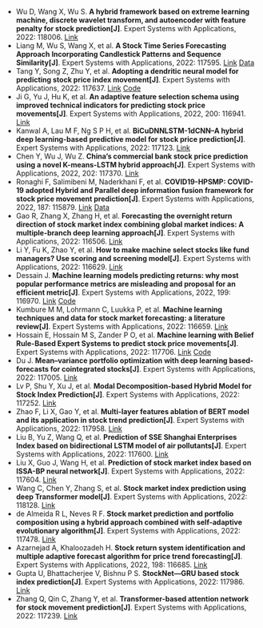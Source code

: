 * Wu D, Wang X, Wu S. <b>A hybrid framework based on extreme learning machine, discrete wavelet transform, and autoencoder with feature penalty for stock prediction[J]</b>. Expert Systems with Applications, 2022: 118006. [Link](https://www.sciencedirect.com/science/article/pii/S0957417422012283)
* Liang M, Wu S, Wang X, et al. <b>A Stock Time Series Forecasting Approach Incorporating Candlestick Patterns and Sequence Similarity[J]</b>. Expert Systems with Applications, 2022: 117595. [Link](https://www.sciencedirect.com/science/article/pii/S0957417422009071) [Data](https://github.com/shaocongWu/Multivariate_Stock_Time_Series_Dataset)
* Tang Y, Song Z, Zhu Y, et al. <b>Adopting a dendritic neural model for predicting stock price index movement[J]</b>. Expert Systems with Applications, 2022: 117637. [Link](https://www.sciencedirect.com/science/article/pii/S0957417422009447) [Code](https://github.com/ChengTangAC/SFDE/tree/main/SFDE_DNM_Code)
* Ji G, Yu J, Hu K, et al. <b>An adaptive feature selection schema using improved technical indicators for predicting stock price movements[J]</b>. Expert Systems with Applications, 2022, 200: 116941. [Link](https://www.sciencedirect.com/science/article/pii/S0957417422003712)
* Kanwal A, Lau M F, Ng S P H, et al. <b>BiCuDNNLSTM-1dCNN–A hybrid deep learning-based predictive model for stock price prediction[J]</b>. Expert Systems with Applications, 2022: 117123. [Link](https://www.sciencedirect.com/science/article/pii/S095741742200522X)
* Chen Y, Wu J, Wu Z. <b>China’s commercial bank stock price prediction using a novel K-means-LSTM hybrid approach[J]</b>. Expert Systems with Applications, 2022, 202: 117370. [Link](https://www.sciencedirect.com/science/article/pii/S0957417422007217)
* Ronaghi F, Salimibeni M, Naderkhani F, et al. <b>COVID19-HPSMP: COVID-19 adopted Hybrid and Parallel deep information fusion framework for stock price movement prediction[J]</b>. Expert Systems with Applications, 2022, 187: 115879. [Link](https://www.sciencedirect.com/science/article/pii/S0957417421012380) [Data](https://github.com/MSBeni/COVID19_PRIMO#COVID19-PRIMO)
* Gao R, Zhang X, Zhang H, et al. <b>Forecasting the overnight return direction of stock market index combining global market indices: A multiple-branch deep learning approach[J]</b>. Expert Systems with Applications, 2022: 116506. [Link](https://www.sciencedirect.com/science/article/pii/S0957417422000082)
* Li Y, Fu K, Zhao Y, et al. <b>How to make machine select stocks like fund managers? Use scoring and screening model[J]</b>. Expert Systems with Applications, 2022: 116629. [Link](https://www.sciencedirect.com/science/article/pii/S0957417422001191)
* Dessain J. <b>Machine learning models predicting returns: why most popular performance metrics are misleading and proposal for an efficient metric[J]</b>. Expert Systems with Applications, 2022, 199: 116970. [Link](https://www.sciencedirect.com/science/article/pii/S0957417422003967) [Code](https://github.com/JDE65/D-ratio)
* Kumbure M M, Lohrmann C, Luukka P, et al. <b>Machine learning techniques and data for stock market forecasting: a literature review[J]</b>. Expert Systems with Applications, 2022: 116659. [Link](https://www.sciencedirect.com/science/article/pii/S0957417422001452)
* Hossain E, Hossain M S, Zander P O, et al. <b>Machine learning with Belief Rule-Based Expert Systems to predict stock price movements[J]</b>. Expert Systems with Applications, 2022: 117706. [Link](https://www.sciencedirect.com/science/article/pii/S0957417422009940) [Code](https://github.com/ehfahad/Stock-Market-Price-Prediction)
* Du J. <b>Mean–variance portfolio optimization with deep learning based-forecasts for cointegrated stocks[J]</b>. Expert Systems with Applications, 2022: 117005. [Link](https://www.sciencedirect.com/science/article/pii/S0957417422004237)
* Lv P, Shu Y, Xu J, et al. <b>Modal Decomposition-based Hybrid Model for Stock Index Prediction[J]</b>. Expert Systems with Applications, 2022: 117252. [Link](https://www.sciencedirect.com/science/article/pii/S0957417422006273)
* Zhao F, Li X, Gao Y, et al. <b>Multi-layer features ablation of BERT model and its application in stock trend prediction[J]</b>. Expert Systems with Applications, 2022: 117958. [Link](https://www.sciencedirect.com/science/article/pii/S0957417422011939)
* Liu B, Yu Z, Wang Q, et al. <b>Prediction of SSE Shanghai Enterprises Index based on bidirectional LSTM model of air pollutants[J]</b>. Expert Systems with Applications, 2022: 117600. [Link](https://www.sciencedirect.com/science/article/pii/S0957417422009113)
* Liu X, Guo J, Wang H, et al. <b>Prediction of stock market index based on ISSA-BP neural network[J]</b>. Expert Systems with Applications, 2022: 117604. [Link](https://www.sciencedirect.com/science/article/pii/S0957417422009150)
* Wang C, Chen Y, Zhang S, et al. <b>Stock market index prediction using deep Transformer model[J]</b>. Expert Systems with Applications, 2022: 118128. [Link](https://www.sciencedirect.com/science/article/pii/S0957417422013100)
* de Almeida R L, Neves R F. <b>Stock market prediction and portfolio composition using a hybrid approach combined with self-adaptive evolutionary algorithm[J]</b>. Expert Systems with Applications, 2022: 117478. [Link](https://www.sciencedirect.com/science/article/pii/S0957417422008089)
* Azarnejad A, Khaloozadeh H. <b>Stock return system identification and multiple adaptive forecast algorithm for price trend forecasting[J]</b>. Expert Systems with Applications, 2022, 198: 116685. [Link](https://www.sciencedirect.com/science/article/pii/S0957417422001671)
* Gupta U, Bhattacherjee V, Bishnu P S. <b>StockNet—GRU based stock index prediction[J]</b>. Expert Systems with Applications, 2022: 117986. [Link](https://www.sciencedirect.com/science/article/pii/S0957417422012131)
* Zhang Q, Qin C, Zhang Y, et al. <b>Transformer-based attention network for stock movement prediction[J]</b>. Expert Systems with Applications, 2022: 117239. [Link](https://www.sciencedirect.com/science/article/pii/S0957417422006170)
